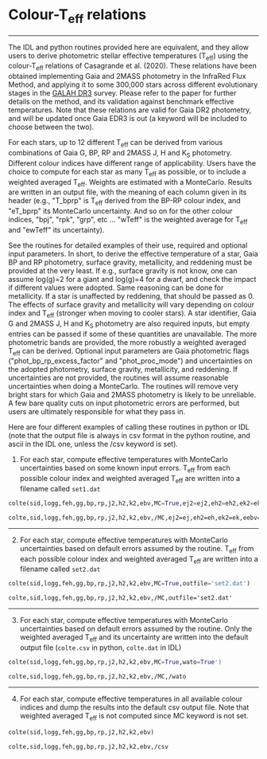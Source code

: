 # Colour-T<sub>eff</sub> relations
-------------------------------------------------------
The IDL and python routines provided here are equivalent, and they allow users to derive photometric stellar effective temperatures (T<sub>eff</sub>) using the colour-T<sub>eff</sub> relations of Casagrande et al. (2020). These relations have been obtained implementing Gaia and 2MASS photometry in the InfraRed Flux Method, and applying it to some 300,000 stars across different evolutionary stages in the [GALAH DR3](https://galah-survey.org) survey. Please refer to the paper for further details on the method, and its validation against benchmark effective temperatures. Note that these relations are valid for Gaia DR2 photometry, and will be updated once Gaia EDR3 is out (a keyword will be included to choose between the two).

For each stars, up to 12 different T<sub>eff</sub> can be derived from various combinations of Gaia G, BP, RP and 2MASS J, H and K<sub>S</sub> photometry. Different colour indices have different range of applicability. Users have the choice to compute for each star as many T<sub>eff</sub> as possible, or to include a weighted averaged T<sub>eff</sub>. Weights are estimated with a MonteCarlo. Results are written in an output file, with the meaning of each column given in its header (e.g., "T_bprp" is T<sub>eff</sub> derived from the BP-RP colour index, and "eT_bprp" its MonteCarlo uncertainty. And so on for the other colour indices, "bpj", "rpk", "grp", etc ... "wTeff" is the weighted average for T<sub>eff</sub> and "ewTeff" its uncertainty).

See the routines for detailed examples of their use, required and optional input parameters. In short, to derive the effective temperature of a star, Gaia BP and RP photometry, surface gravity, metallicity, and reddening must be provided at the very least. If e.g., surface gravity is not know, one can assume log(g)=2 for a giant and log(g)=4 for a dwarf, and check the impact if different values were adopted. Same reasoning can be done for metallicity. If a star is unaffected by reddening, that should be passed as 0. The effects of surface gravity and metallicity will vary depending on colour index and T<sub>eff</sub> (stronger when moving to cooler stars). A star identifier, Gaia G and 2MASS J, H and K<sub>S</sub> photometry are also required inputs, but empty entries can be passed if some of these quantities are unavailable. The more photometric bands are provided, the more robustly a weighted averaged T<sub>eff</sub> can be derived. Optional input parameters are Gaia photometric flags ("phot_bp_rp_excess_factor" and "phot_proc_mode") and uncertainties on the adopted photometry, surface gravity, metallicity, and reddening. If uncertainties are not provided, the routines will assume reasonable uncertainties when doing a MonteCarlo. The routines will remove very bright stars for which Gaia and 2MASS photometry is likely to be unreliable. A few bare quality cuts on input photometric errors are performed, but users are ultimately responsible for what they pass in. 

Here are four different examples of calling these routines in python or IDL (note that the output file is always in csv format in the python routine, and ascii in the IDL one, unless the /csv keyword is set).

1. For each star, compute effective temperatures with MonteCarlo uncertainties based on some known input errors. T<sub>eff</sub> from each possible colour index and weighted averaged T<sub>eff</sub> are written into a filename called ``set1.dat``
```python
colte(sid,logg,feh,gg,bp,rp,j2,h2,k2,ebv,MC=True,ej2=ej2,eh2=eh2,ek2=ek2,eebv=ered,elogg=elogg,efeh=efeh,outfile='set1.dat')
```
```IDL
colte,sid,logg,feh,gg,bp,rp,j2,h2,k2,ebv,/MC,ej2=ej,eh2=eh,ek2=ek,eebv=ered,elogg=elogg,efeh=efeh,outfile='set1.dat'
```
-------------------------------------------------------
2. For each star, compute effective temperatures with MonteCarlo uncertainties based on default errors assumed by the routine. T<sub>eff</sub> from each possible colour index and weighted averaged T<sub>eff</sub> are written into a filename called ``set2.dat``
```python
colte(sid,logg,feh,gg,bp,rp,j2,h2,k2,ebv,MC=True,outfile='set2.dat')
```
```IDL
colte,sid,logg,feh,gg,bp,rp,j2,h2,k2,ebv,/MC,outfile='set2.dat'
```
-------------------------------------------------------
3. For each star, compute effective temperatures with MonteCarlo uncertainties based on default errors assumed by the routine. Only the weighted averaged T<sub>eff</sub> and its uncertainty are written into the default output file (``colte.csv`` in python, ``colte.dat`` in IDL)
```python
colte(sid,logg,feh,gg,bp,rp,j2,h2,k2,ebv,MC=True,wato=True')
```
```IDL
colte,sid,logg,feh,gg,bp,rp,j2,h2,k2,ebv,/MC,/wato
```
-------------------------------------------------------
4. For each star, compute effective temperatures in all available colour indices and dump the results into the default csv output file. Note that weighted averaged T<sub>eff</sub> is not computed since MC keyword is not set. 
```python
colte(sid,logg,feh,gg,bp,rp,j2,h2,k2,ebv)
```
```IDL
colte,sid,logg,feh,gg,bp,rp,j2,h2,k2,ebv,/csv
```
